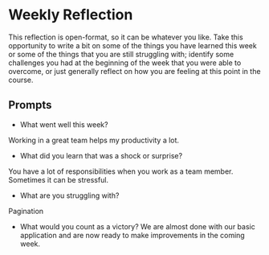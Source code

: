 # Weekly Reflection
This reflection is open-format, so it can be whatever you like. Take this opportunity to write a bit on some of the things you have learned this week or some of the things that you are still struggling with; identify some challenges you had at the beginning of the week that you were able to overcome, or just generally reflect on how you are feeling at this point in the course.

## Prompts
- What went well this week?

Working in a great team helps my productivity a lot.

- What did you learn that was a shock or surprise?

You have a lot of responsibilities when you work as a team member. Sometimes it can be stressful.

- What are you struggling with?

Pagination 

- What would you count as a victory?
We are almost done with our basic application and are now ready to make improvements in the coming week.
